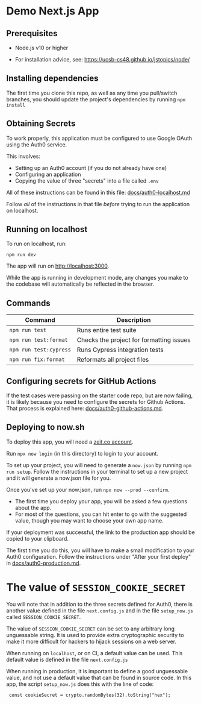 # Demo Next.js App

## Prerequisites

- Node.js v10 or higher

- For installation advice, see: <https://ucsb-cs48.github.io/jstopics/node/>

## Installing dependencies

The first time you clone this repo, as well as any time you pull/switch branches, you should update the project's
dependencies by running `npm install`

## Obtaining Secrets

To work properly, this application must be configured to use Google OAuth
using the Auth0 service.

This involves:

- Setting up an Auth0 account (if you do not already have one)
- Configuring an application
- Copying the value of three "secrets" into a file called `.env`

All of these instructions can be found in this file:
[docs/auth0-localhost.md](docs/auth0-localhost.md)

Follow _all_ of the instructions in that file _before_ trying to
run the application on localhost.

## Running on localhost

To run on localhost, run:

```
npm run dev
```

The app will run on <http://localhost:3000>.

While the app is running in development mode, any changes you make to
the codebase will automatically be reflected in the browser.

## Commands

| Command                | Description                              |
| ---------------------- | ---------------------------------------- |
| `npm run test`         | Runs entire test suite                   |
| `npm run test:format`  | Checks the project for formatting issues |
| `npm run test:cypress` | Runs Cypress integration tests           |
| `npm run fix:format`   | Reformats all project files              |

## Configuring secrets for GitHub Actions

If the test cases were passing on the starter code repo, but are now
failing, it is likely because you need to configure the secrets
for Github Actions. That process is explained here: [docs/auth0-github-actions.md](./docs/auth0-github-actions.md).

## Deploying to now.sh

To deploy this app, you will need a [zeit.co account](https://zeit.co/signup).

Run `npx now login` (in this directory) to login to your account.

To set up your project, you will need to generate a `now.json` by
running `npm run setup`. Follow the instructions in your terminal to
set up a new project and it will generate a now.json file for you.

Once you've set up your now.json, run `npx now --prod --confirm`.

- The first time you deploy your app, you will be asked a few
  questions about the app.
- For most of the questions, you can hit enter to go with the suggested value,
  though you may want to choose your own app name.

If your deployment was successful, the link to the production app
should be copied to your clipboard.

The first time you do this, you will have to make a small modification
to your Auth0 configuration. Follow the instructions under "After your
first deploy" in
[docs/auth0-production.md](./docs/auth0-production.md).

# The value of `SESSION_COOKIE_SECRET`

You will note that in addition to the three secrets defined for Auth0,
there is another value defined in the file `next.config.js` and in the
file `setup_now.js` called `SESSION_COOKIE_SECRET`.

The value of `SESSION_COOKIE_SECRET` can be set to any arbitrary long
unguessable string. It is used to provide extra cryptographic security
to make it more difficult for hackers to hijack sessions on a web server.

When running on `localhost`, or on CI, a default value can be used.
This default value is defined in the file `next.config.js`

When running in production, it is important to define a good
unguessable value, and not use a default value that can be found
in source code. In this app, the script `setup_now.js` does
this with the line of code:

```
 const cookieSecret = crypto.randomBytes(32).toString("hex");
```
